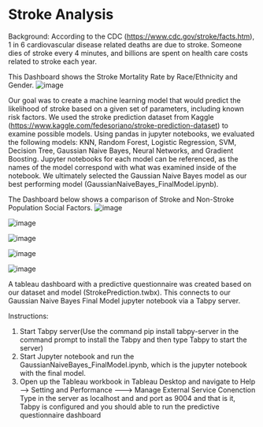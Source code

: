 # Stroke Analysis

Background: According to the CDC (https://www.cdc.gov/stroke/facts.htm), 1 in 6 cardiovascular disease related deaths are due to stroke. Someone dies of stroke every 4 minutes, and billions are spent on health care costs related to stroke each year.

This Dashboard shows the Stroke Mortality Rate by Race/Ethnicity and Gender.
![image](https://user-images.githubusercontent.com/28760237/123574445-d64add80-d79d-11eb-98f4-8667b3a982b3.png)

Our goal was to create a machine learning model that would predict the likelihood of stroke based on a given set of parameters, including known risk factors. We used the stroke prediction dataset from Kaggle (https://www.kaggle.com/fedesoriano/stroke-prediction-dataset) to examine possible models. Using pandas in jupyter notebooks, we evaluated the following models: KNN, Random Forest, Logistic Regression, SVM, Decision Tree, Gaussian Naive Bayes, Neural Networks, and Gradient Boosting. Jupyter notebooks for each model can be referenced, as the names of the model correspond with what was examined inside of the notebook. We ultimately selected the Gaussian Naive Bayes model as our best performing model (GaussianNaiveBayes_FinalModel.ipynb).

The Dashboard below shows a comparison of Stroke and Non-Stroke Population Social Factors.
![image](https://user-images.githubusercontent.com/28760237/123574526-01cdc800-d79e-11eb-9784-5c03803a7c80.png)


![image](https://user-images.githubusercontent.com/28760237/123574718-6426c880-d79e-11eb-9495-a048d0b7abcc.png)


![image](https://user-images.githubusercontent.com/28760237/123574800-86b8e180-d79e-11eb-887a-764652d2eb72.png)


![image](https://user-images.githubusercontent.com/28760237/123574850-9801ee00-d79e-11eb-8320-46502d5f9f03.png)


![image](https://user-images.githubusercontent.com/28760237/123574905-af40db80-d79e-11eb-8cad-64a806225684.png)


A tableau dashboard with a predictive questionnaire was created based on our dataset and model (StrokePrediction.twbx). This connects to our Gaussian Naive Bayes Final Model jupyter notebook via a Tabpy server.


Instructions:

  1. Start Tabpy server(Use the command pip install tabpy-server in the command prompt to install the Tabpy and then type Tabpy to start the server)
  2. Start Jupyter notebook and run the GaussianNaiveBayes_FinalModel.ipynb, which is the jupyter notebook with the final model.
  3. Open up the Tableau workbook in Tableau Desktop and navigate to
Help --> Setting and Performance ---> Manage External Service Conenction Type in the server as localhost and and port as 9004 and that is it, Tabpy is configured and you should able to run the predictive questionnaire dashboard
